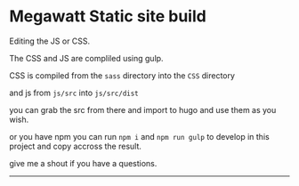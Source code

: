 Megawatt Static site build
===




Editing the JS or CSS.


The CSS and JS are compliled using gulp.

CSS is compiled from the `sass` directory into the `CSS` directory
 
and js from `js/src` into `js/src/dist`

you can grab the src from there and import to hugo and use them as you wish.

or you have npm you can run `npm i` and `npm run gulp` to develop in this project and copy accross the result.


give me a shout if you have a questions.




---------------


